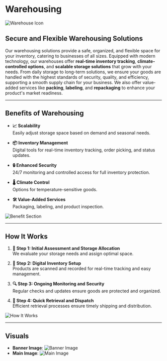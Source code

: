
# **Warehousing**  
![Warehouse Icon](/icons/ware-house-icon.svg)

## **Secure and Flexible Warehousing Solutions**

Our warehousing solutions provide a safe, organized, and flexible space for your inventory, catering to businesses of all sizes. Equipped with modern technology, our warehouses offer **real-time inventory tracking**, **climate-controlled options**, and **scalable storage solutions** that grow with your needs. From daily storage to long-term solutions, we ensure your goods are handled with the highest standards of security, quality, and efficiency, supporting a smooth supply chain for your business. We also offer value-added services like **packing**, **labeling**, and **repackaging** to enhance your product's market readiness.

---

## **Benefits of Warehousing**

- **📈 Scalability**  
  Easily adjust storage space based on demand and seasonal needs.

- **📦 Inventory Management**  
  Digital tools for real-time inventory tracking, order picking, and status updates.

- **🔒 Enhanced Security**  
  24/7 monitoring and controlled access for full inventory protection.

- **🌡️ Climate Control**  
  Options for temperature-sensitive goods.

- **🛠️ Value-Added Services**  
  Packaging, labeling, and product inspection.

![Benefit Section](/images/ware-houseing/benefits.avif)

---

## **How It Works**

1. **📐 Step 1: Initial Assessment and Storage Allocation**  
   We evaluate your storage needs and assign optimal space.

2. **📲 Step 2: Digital Inventory Setup**  
   Products are scanned and recorded for real-time tracking and easy management.

3. **🔍 Step 3: Ongoing Monitoring and Security**  
   Regular checks and updates ensure goods are protected and organized.

4. **🚛 Step 4: Quick Retrieval and Dispatch**  
   Efficient retrieval processes ensure timely shipping and distribution.

![How It Works](/images/ware-houseing/how-it-works.webp)

---

## **Visuals**  

- **Banner Image**: ![Banner Image](/images/ware-houseing/banner.jpg)
- **Main Image**: ![Main Image](/images/ware-houseing/main.jpg)




